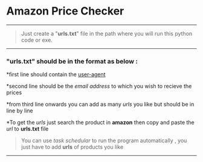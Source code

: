 # Amazon Price Checker
---
> Just create a "**urls.txt**" file in the path where you will run this python code or exe.
---
### "**urls.txt**" should be in the format as below :
*first line should contain the [user-agent](https://www.whatismybrowser.com/detect/what-is-my-user-agent)    	

*second line should be the _email address_ to which you wish to recieve the prices

*from third line onwards you can add as many _urls_ you like but should be in line by line

*To get the _urls_ just search the product in **amazon** then copy and paste the _url_ to **urls.txt** file


>You can use _task schedular_ to run the program automatically , you just have to add **urls** of products you like

---